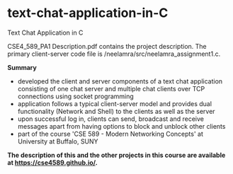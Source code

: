 # text-chat-application-in-C

Text Chat Application in C

CSE4_589_PA1 Description.pdf contains the project description. The primary client-server code file is /neelamra/src/neelamra_assignment1.c.

**Summary**
- developed the client and server components of a text chat application consisting of one chat server and multiple chat clients over TCP connections using socket programming
- application follows a typical client-server model and provides dual functionality (Network and Shell) to the clients as well as the server
- upon successful log in, clients can send, broadcast and receive messages apart from having options to block and unblock other clients
- part of the course 'CSE 589 - Modern Networking Concepts' at University at Buffalo, SUNY

**The description of this and the other projects in this course are available at https://cse4589.github.io/.**
